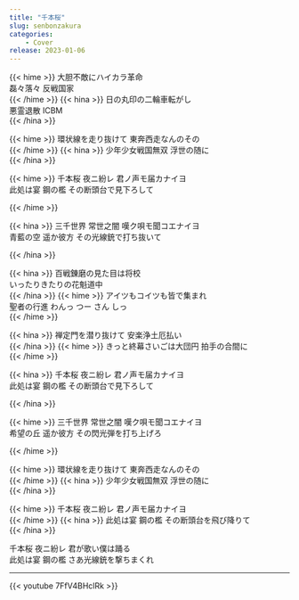 ```yaml
---
title: "千本桜"
slug: senbonzakura
categories:
    - Cover
release: 2023-01-06
---
```


{{< hime >}}
大胆不敵にハイカラ革命  
磊々落々 反戦国家  
{{< /hime >}}
{{< hina >}}
日の丸印の二輪車転がし  
悪霊退散 ICBM  
{{< /hina >}}

{{< hime >}}
環状線を走り抜けて 東奔西走なんのその  
{{< /hime >}}
{{< hina >}}
少年少女戦国無双 浮世の随に  
{{< /hina >}}

{{< hime >}}
千本桜 夜ニ紛レ 君ノ声モ届カナイヨ  
此処は宴 鋼の檻 その断頭台で見下ろして  

{{< /hime >}}

{{< hina >}}
三千世界 常世之闇 嘆ク唄モ聞コエナイヨ  
青藍の空 遥か彼方 その光線銃で打ち抜いて  

{{< /hina >}}

{{< hina >}}
百戦錬磨の見た目は将校  
いったりきたりの花魁道中  
{{< /hina >}}
{{< hime >}}
アイツもコイツも皆で集まれ  
聖者の行進 わんっ つー さん しっ  
{{< /hime >}}

{{< hina >}}
禅定門を潜り抜けて 安楽浄土厄払い  
{{< /hina >}}
{{< hime >}}
きっと終幕さいごは大団円 拍手の合間に  
{{< /hime >}}

{{< hina >}}
千本桜 夜ニ紛レ 君ノ声モ届カナイヨ  
此処は宴 鋼の檻 その断頭台で見下ろして  

{{< /hina >}}

{{< hime >}}
三千世界 常世之闇 嘆ク唄モ聞コエナイヨ  
希望の丘 遥か彼方 その閃光弾を打ち上げろ  

{{< /hime >}}

{{< hime >}}
環状線を走り抜けて 東奔西走なんのその  
{{< /hime >}}
{{< hina >}}
少年少女戦国無双 浮世の随に  
{{< /hina >}}

{{< hime >}}
千本桜 夜ニ紛レ 君ノ声モ届カナイヨ  
{{< /hime >}}
{{< hina >}}
此処は宴 鋼の檻 その断頭台を飛び降りて  
{{< /hina >}}

千本桜 夜ニ紛レ 君が歌い僕は踊る  
此処は宴 鋼の檻 さあ光線銃を撃ちまくれ  

---

{{< youtube 7FfV4BHclRk >}}